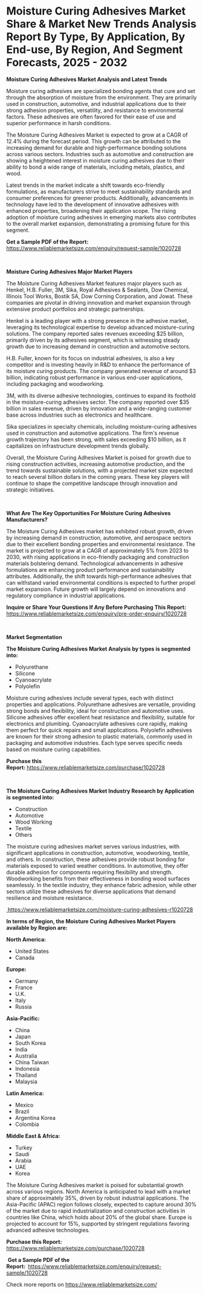 <p><h1>Moisture Curing Adhesives Market Share & Market New Trends Analysis Report By Type, By Application, By End-use, By Region, And Segment Forecasts, 2025 - 2032</h1></p><p><strong>Moisture Curing Adhesives Market Analysis and Latest Trends</strong></p>
<p><p>Moisture curing adhesives are specialized bonding agents that cure and set through the absorption of moisture from the environment. They are primarily used in construction, automotive, and industrial applications due to their strong adhesion properties, versatility, and resistance to environmental factors. These adhesives are often favored for their ease of use and superior performance in harsh conditions.</p><p>The Moisture Curing Adhesives Market is expected to grow at a CAGR of 12.4% during the forecast period. This growth can be attributed to the increasing demand for durable and high-performance bonding solutions across various sectors. Industries such as automotive and construction are showing a heightened interest in moisture curing adhesives due to their ability to bond a wide range of materials, including metals, plastics, and wood.</p><p>Latest trends in the market indicate a shift towards eco-friendly formulations, as manufacturers strive to meet sustainability standards and consumer preferences for greener products. Additionally, advancements in technology have led to the development of innovative adhesives with enhanced properties, broadening their application scope. The rising adoption of moisture curing adhesives in emerging markets also contributes to the overall market expansion, demonstrating a promising future for this segment.</p></p>
<p><strong>Get a Sample PDF of the Report:&nbsp;</strong> <a href="https://www.reliablemarketsize.com/enquiry/request-sample/1020728?utm_campaign=1884&utm_medium=2&utm_source=Github&utm_content=ia&utm_term=31012025&utm_id=moisture-curing-adhesives">https://www.reliablemarketsize.com/enquiry/request-sample/1020728</a></p>
<p>&nbsp;</p>
<p><strong>Moisture Curing Adhesives Major Market Players</strong></p>
<p><p>The Moisture Curing Adhesives Market features major players such as Henkel, H.B. Fuller, 3M, Sika, Royal Adhesives & Sealants, Dow Chemical, Illinois Tool Works, Bostik SA, Dow Corning Corporation, and Jowat. These companies are pivotal in driving innovation and market expansion through extensive product portfolios and strategic partnerships.</p><p>Henkel is a leading player with a strong presence in the adhesive market, leveraging its technological expertise to develop advanced moisture-curing solutions. The company reported sales revenues exceeding $25 billion, primarily driven by its adhesives segment, which is witnessing steady growth due to increasing demand in construction and automotive sectors.</p><p>H.B. Fuller, known for its focus on industrial adhesives, is also a key competitor and is investing heavily in R&D to enhance the performance of its moisture curing products. The company generated revenue of around $3 billion, indicating robust performance in various end-user applications, including packaging and woodworking.</p><p>3M, with its diverse adhesive technologies, continues to expand its foothold in the moisture-curing adhesives sector. The company reported over $35 billion in sales revenue, driven by innovation and a wide-ranging customer base across industries such as electronics and healthcare.</p><p>Sika specializes in specialty chemicals, including moisture-curing adhesives used in construction and automotive applications. The firm's revenue growth trajectory has been strong, with sales exceeding $10 billion, as it capitalizes on infrastructure development trends globally.</p><p>Overall, the Moisture Curing Adhesives Market is poised for growth due to rising construction activities, increasing automotive production, and the trend towards sustainable solutions, with a projected market size expected to reach several billion dollars in the coming years. These key players will continue to shape the competitive landscape through innovation and strategic initiatives.</p></p>
<p>&nbsp;</p>
<p><strong>What Are The Key Opportunities For Moisture Curing Adhesives Manufacturers?</strong></p>
<p><p>The Moisture Curing Adhesives market has exhibited robust growth, driven by increasing demand in construction, automotive, and aerospace sectors due to their excellent bonding properties and environmental resistance. The market is projected to grow at a CAGR of approximately 5% from 2023 to 2030, with rising applications in eco-friendly packaging and construction materials bolstering demand. Technological advancements in adhesive formulations are enhancing product performance and sustainability attributes. Additionally, the shift towards high-performance adhesives that can withstand varied environmental conditions is expected to further propel market expansion. Future growth will largely depend on innovations and regulatory compliance in industrial applications.</p></p>
<p><strong>Inquire or Share Your Questions If Any Before Purchasing This Report:</strong> <a href="https://www.reliablemarketsize.com/enquiry/pre-order-enquiry/1020728?utm_campaign=1884&utm_medium=2&utm_source=Github&utm_content=ia&utm_term=31012025&utm_id=moisture-curing-adhesives">https://www.reliablemarketsize.com/enquiry/pre-order-enquiry/1020728</a></p>
<p>&nbsp;</p>
<p><strong>Market Segmentation</strong></p>
<p><strong>The Moisture Curing Adhesives Market Analysis by types is segmented into:</strong></p>
<p><ul><li>Polyurethane</li><li>Silicone</li><li>Cyanoacrylate</li><li>Polyolefin</li></ul></p>
<p><p>Moisture curing adhesives include several types, each with distinct properties and applications. Polyurethane adhesives are versatile, providing strong bonds and flexibility, ideal for construction and automotive uses. Silicone adhesives offer excellent heat resistance and flexibility, suitable for electronics and plumbing. Cyanoacrylate adhesives cure rapidly, making them perfect for quick repairs and small applications. Polyolefin adhesives are known for their strong adhesion to plastic materials, commonly used in packaging and automotive industries. Each type serves specific needs based on moisture curing capabilities.</p></p>
<p><strong>Purchase this Report:&nbsp;</strong><a href="https://www.reliablemarketsize.com/purchase/1020728?utm_campaign=1884&utm_medium=2&utm_source=Github&utm_content=ia&utm_term=31012025&utm_id=moisture-curing-adhesives">https://www.reliablemarketsize.com/purchase/1020728</a></p>
<p>&nbsp;</p>
<p><strong>The Moisture Curing Adhesives Market Industry Research by Application is segmented into:</strong></p>
<p><ul><li>Construction</li><li>Automotive</li><li>Wood Working</li><li>Textile</li><li>Others</li></ul></p>
<p><p>The moisture curing adhesives market serves various industries, with significant applications in construction, automotive, woodworking, textile, and others. In construction, these adhesives provide robust bonding for materials exposed to varied weather conditions. In automotive, they offer durable adhesion for components requiring flexibility and strength. Woodworking benefits from their effectiveness in bonding wood surfaces seamlessly. In the textile industry, they enhance fabric adhesion, while other sectors utilize these adhesives for diverse applications that demand resilience and moisture resistance.</p></p>
<p><a href="https://www.reliablemarketsize.com/moisture-curing-adhesives-r1020728?utm_campaign=1884&utm_medium=2&utm_source=Github&utm_content=ia&utm_term=31012025&utm_id=moisture-curing-adhesives">&nbsp;https://www.reliablemarketsize.com/moisture-curing-adhesives-r1020728</a></p>
<p><strong>In terms of Region, the Moisture Curing Adhesives Market Players available by Region are:</strong></p>
<p>
    <p> <strong> North America: </strong>
        <ul>
            <li>United States</li>
            <li>Canada</li>
        </ul>
        </p> 
    <p> <strong> Europe: </strong>
        <ul>
            <li>Germany</li>
            <li>France</li>
            <li>U.K.</li>
            <li>Italy</li>
            <li>Russia</li>
        </ul>
        </p> 
    <p> <strong> Asia-Pacific: </strong>
        <ul>
            <li>China</li>
            <li>Japan</li>
            <li>South Korea</li>
            <li>India</li>
            <li>Australia</li>
            <li>China Taiwan</li>
            <li>Indonesia</li>
            <li>Thailand</li>
            <li>Malaysia</li>
        </ul>
        </p> 
    <p> <strong> Latin America: </strong>
        <ul>
            <li>Mexico</li>
            <li>Brazil</li>
            <li>Argentina Korea</li>
            <li>Colombia</li>
        </ul>
        </p> 
    <p> <strong> Middle East & Africa: </strong>
        <ul>
            <li>Turkey</li>
            <li>Saudi</li>
            <li>Arabia</li>
            <li>UAE</li>
            <li>Korea</li>
        </ul>
    </p>
    </p>
<p><p>The Moisture Curing Adhesives market is poised for substantial growth across various regions. North America is anticipated to lead with a market share of approximately 35%, driven by robust industrial applications. The Asia-Pacific (APAC) region follows closely, expected to capture around 30% of the market due to rapid industrialization and construction activities in countries like China, which holds about 20% of the global share. Europe is projected to account for 15%, supported by stringent regulations favoring advanced adhesive technologies.</p></p>
<p><strong>Purchase this Report: </strong><a href="https://www.reliablemarketsize.com/purchase/1020728?utm_campaign=1884&utm_medium=2&utm_source=Github&utm_content=ia&utm_term=31012025&utm_id=moisture-curing-adhesives">https://www.reliablemarketsize.com/purchase/1020728</a></p>
<p>&nbsp;<strong>Get a Sample PDF of the Report:&nbsp;&nbsp;</strong><a href="https://www.reliablemarketsize.com/enquiry/request-sample/1020728?utm_campaign=1884&utm_medium=2&utm_source=Github&utm_content=ia&utm_term=31012025&utm_id=moisture-curing-adhesives">https://www.reliablemarketsize.com/enquiry/request-sample/1020728</a></p>
<p><strong></strong></p>
<p>Check more reports on <a href="https://www.reliablemarketsize.com/?utm_campaign=1884&utm_medium=2&utm_source=Github&utm_content=ia&utm_term=31012025&utm_id=moisture-curing-adhesives">https://www.reliablemarketsize.com/</a></p>